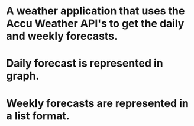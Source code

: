 # A weather application that uses the Accu Weather API's to get the daily and weekly forecasts.
# Daily forecast is represented in graph.
# Weekly forecasts are represented in a list format.
